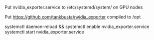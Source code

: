 Put nvidia_exporter.service to /etc/systemd/system/ on GPU nodes

Put https://github.com/tankbusta/nvidia_exporter compiled to /opt

systemctl daemon-reload && systemctl enable nvidia_exporter.service
systemctl start nvidia_exporter.service
